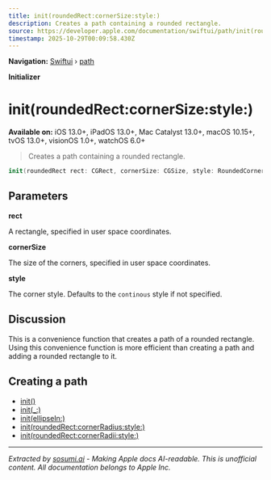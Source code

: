 ```yaml
---
title: init(roundedRect:cornerSize:style:)
description: Creates a path containing a rounded rectangle.
source: https://developer.apple.com/documentation/swiftui/path/init(roundedrect:cornersize:style:)
timestamp: 2025-10-29T00:09:58.430Z
---
```


**Navigation:** [Swiftui](/documentation/swiftui) › [path](/documentation/swiftui/path)

**Initializer**

# init(roundedRect:cornerSize:style:)

**Available on:** iOS 13.0+, iPadOS 13.0+, Mac Catalyst 13.0+, macOS 10.15+, tvOS 13.0+, visionOS 1.0+, watchOS 6.0+

> Creates a path containing a rounded rectangle.

```swift
init(roundedRect rect: CGRect, cornerSize: CGSize, style: RoundedCornerStyle = .continuous)
```

## Parameters

**rect**

A rectangle, specified in user space coordinates.



**cornerSize**

The size of the corners, specified in user space coordinates.



**style**

The corner style. Defaults to the `continous` style if not specified.



## Discussion

This is a convenience function that creates a path of a rounded rectangle. Using this convenience function is more efficient than creating a path and adding a rounded rectangle to it.

## Creating a path

- [init()](/documentation/swiftui/path/init())
- [init(_:)](/documentation/swiftui/path/init(_:))
- [init(ellipseIn:)](/documentation/swiftui/path/init(ellipsein:))
- [init(roundedRect:cornerRadius:style:)](/documentation/swiftui/path/init(roundedrect:cornerradius:style:))
- [init(roundedRect:cornerRadii:style:)](/documentation/swiftui/path/init(roundedrect:cornerradii:style:))

---

*Extracted by [sosumi.ai](https://sosumi.ai) - Making Apple docs AI-readable.*
*This is unofficial content. All documentation belongs to Apple Inc.*
